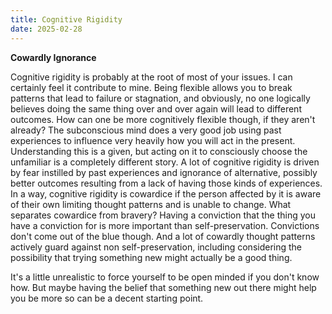```yaml
---
title: Cognitive Rigidity
date: 2025-02-28
---
```


**Cowardly Ignorance**

Cognitive rigidity is probably at the root of most of your issues. I can certainly feel it contribute to mine. Being flexible allows you to break patterns that lead to failure or stagnation, and obviously, no one logically believes doing the same thing over and over again will lead to different outcomes. How can one be more cognitively flexible though, if they aren't already? The subconscious mind does a very good job using past experiences to influence very heavily how you will act in the present. Understanding this is a given, but acting on it to consciously choose the unfamiliar is a completely different story. A lot of cognitive rigidity is driven by fear instilled by past experiences and ignorance of alternative, possibly better outcomes resulting from a lack of having those kinds of experiences. In a way, cognitive rigidity is cowardice if the person affected by it is aware of their own limiting thought patterns and is unable to change. What separates cowardice from bravery? Having a conviction that the thing you have a conviction for is more important than self-preservation. Convictions don't come out of the blue though. And a lot of cowardly thought patterns actively guard against non self-preservation, including considering the possibility that trying something new might actually be a good thing. 

It's a little unrealistic to force yourself to be open minded if you don't know how. But maybe having the belief that something new out there might help you be more so can be a decent starting point.